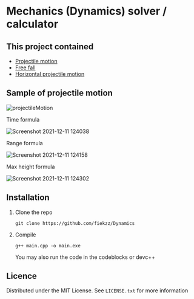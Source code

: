 # Mechanics (Dynamics) solver / calculator

## This project contained

* [Projectile motion](https://courses.lumenlearning.com/physics/chapter/3-4-projectile-motion/)
* [Free fall](https://www.physicsclassroom.com/class/1DKin/Lesson-5/Introduction)
* [Horizontal projectile motion](https://www.physicsclassroom.com/class/vectors/Lesson-2/Horizontal-and-Vertical-Components-of-Velocity)

 ## Sample of projectile motion

![projectileMotion](https://user-images.githubusercontent.com/75507209/145663954-23ef78d0-3a25-4a57-9dd5-d15ce436b452.png)

Time formula

![Screenshot 2021-12-11 124038](https://user-images.githubusercontent.com/75507209/145664015-2b392487-2f9a-4782-8890-cb17c45bff37.png)

Range formula

![Screenshot 2021-12-11 124158](https://user-images.githubusercontent.com/75507209/145664038-0b1dfe80-fc00-474b-a0e6-9bc7cbdbeb9c.png)

Max height formula

![Screenshot 2021-12-11 124302](https://user-images.githubusercontent.com/75507209/145664066-67b8902b-f574-4274-8665-bd31ec0fe675.png)

## Installation
1. Clone the repo

   ```
   git clone https://github.com/fiekzz/Dynamics
   ```
2. Compile

   ```
   g++ main.cpp -o main.exe
   ```
   You may also run the code in the codeblocks or devc++
   
<!-- LICENSE -->
## Licence

Distributed under the MIT License. See `LICENSE.txt` for more information
